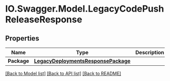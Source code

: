 # IO.Swagger.Model.LegacyCodePushReleaseResponse
## Properties

Name | Type | Description | Notes
------------ | ------------- | ------------- | -------------
**Package** | [**LegacyDeploymentsResponsePackage**](LegacyDeploymentsResponsePackage.md) |  | 

[[Back to Model list]](../README.md#documentation-for-models) [[Back to API list]](../README.md#documentation-for-api-endpoints) [[Back to README]](../README.md)

